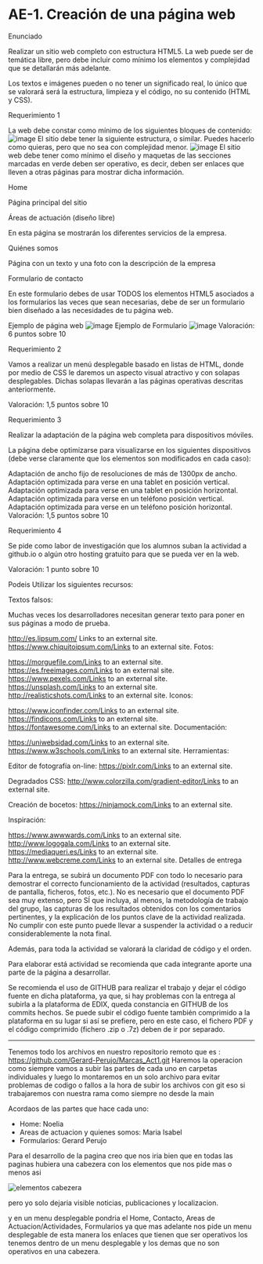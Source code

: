 # AE-1. Creación de una página web

Enunciado

Realizar un sitio web completo con estructura HTML5. La web puede ser de temática libre, pero debe incluir como mínimo los elementos y complejidad que se detallarán más adelante.

Los textos e imágenes pueden o no tener un significado real, lo único que se valorará será la estructura, limpieza y el código, no su contenido (HTML y CSS).

Requerimiento 1

La web debe constar como mínimo de los siguientes bloques de contenido:
![image](https://github.com/user-attachments/assets/cf44bd75-9b92-4433-b39a-f0897c3794e0)
El sitio debe tener la siguiente estructura, o similar. Puedes hacerlo como quieras, pero que no sea con complejidad menor.
![image](https://github.com/user-attachments/assets/f8c3c30f-5b56-4351-b03d-a54ef7459a43)
El sitio web debe tener como mínimo el diseño y maquetas de las secciones marcadas en verde deben ser operativo, es decir, deben ser enlaces que lleven a otras páginas para mostrar dicha información.

Home

Página principal del sitio

Áreas de actuación (diseño libre)

En esta página se mostrarán los diferentes servicios de la empresa.

Quiénes somos

Página con un texto y una foto con la descripción de la empresa

Formulario de contacto

En este formulario debes de usar TODOS los elementos HTML5 asociados a los formularios las veces que sean necesarias, debe de ser un formulario bien diseñado a las necesidades de tu página web.



Ejemplo de página web
![image](https://github.com/user-attachments/assets/c8f1dfeb-dbbe-4bdd-a364-d4cb4a61a407)
Ejemplo de Formulario
![image](https://github.com/user-attachments/assets/c41dafff-0bc0-4182-9312-261b29e656f5)
Valoración: 6 puntos sobre 10

Requerimiento 2

Vamos a realizar un menú desplegable basado en listas de HTML, donde por medio de CSS le daremos un aspecto visual atractivo y con solapas desplegables. Dichas solapas llevarán a las páginas operativas descritas anteriormente.

Valoración: 1,5 puntos sobre 10

Requerimiento 3

Realizar la adaptación de la página web completa para dispositivos móviles.

La página debe optimizarse para visualizarse en los siguientes dispositivos (debe verse claramente que los elementos son modificados en cada caso):

Adaptación de ancho fijo de resoluciones de más de 1300px de ancho.
Adaptación optimizada para verse en una tablet en posición vertical.
Adaptación optimizada para verse en una tablet en posición horizontal.
Adaptación optimizada para verse en un teléfono posición vertical.
Adaptación optimizada para
verse en un teléfono posición horizontal.
Valoración: 1,5 puntos sobre 10

Requerimiento 4

Se pide como labor de investigación que los alumnos suban la actividad a github.io o algún otro hosting gratuito para que se pueda ver en la web.

Valoración: 1 punto sobre 10

Podeis Utilizar los siguientes recursos:

Textos falsos:

Muchas veces los desarrolladores necesitan generar texto para poner en sus páginas a modo de prueba.

http://es.lipsum.com/ Links to an external site.
https://www.chiquitoipsum.com/Links to an external site.
Fotos:

https://morguefile.com/Links to an external site.
https://es.freeimages.com/Links to an external site.
https://www.pexels.com/Links to an external site.
https://unsplash.com/Links to an external site.
http://realisticshots.com/Links to an external site.
Iconos:

https://www.iconfinder.com/Links to an external site.
https://findicons.com/Links to an external site.
https://fontawesome.com/Links to an external site.
Documentación:

https://uniwebsidad.com/Links to an external site.
https://www.w3schools.com/Links to an external site.
Herramientas:

Editor de fotografía on-line: https://pixlr.com/Links to an external site.

Degradados CSS: http://www.colorzilla.com/gradient-editor/Links to an external site.

Creación de bocetos: https://ninjamock.com/Links to an external site.

Inspiración:

https://www.awwwards.com/Links to an external site.
http://www.logogala.com/Links to an external site.
https://mediaqueri.es/Links to an external site.
http://www.webcreme.com/Links to an external site.
Detalles de entrega

Para la entrega, se subirá un documento PDF con todo lo necesario para demostrar el correcto funcionamiento de la actividad (resultados, capturas de pantalla, ficheros, fotos, etc.). No es necesario que el documento PDF sea muy extenso, pero SÍ que incluya, al menos, la metodología de trabajo del grupo, las capturas de los resultados obtenidos con los comentarios pertinentes, y la explicación de los puntos clave de la actividad realizada. No cumplir con este punto puede llevar a suspender la actividad o a reducir considerablemente la nota final.

Además, para toda la actividad se valorará la claridad de código y el orden.

Para elaborar está actividad se recomienda que cada integrante aporte una parte de la página a desarrollar.

Se recomienda el uso de GITHUB para realizar el trabajo y dejar el código fuente en dicha plataforma, ya que, si hay problemas con la entrega al subirla a la plataforma de EDIX, queda constancia en GITHUB de los commits hechos. Se puede subir el código fuente también comprimido a la plataforma en su lugar si así se prefiere, pero en este caso, el fichero PDF y el código comprimido (fichero .zip o .7z) deben de ir por separado.




----------------------------------------------------------------------------------------------------------------
Tenemos todo los archivos en nuestro repositorio remoto que es : https://github.com/Gerard-Perujo/Marcas_Act1.git
Haremos la operacion como siempre vamos a subir las partes de cada uno en carpetas individuales y luego lo montaremos en un solo archivo para evitar problemas de codigo o fallos a la hora de subir los archivos con git eso si trabajaremos con nuestra rama como siempre no desde la main

Acordaos de las partes que hace cada uno:
  - Home: Noelia
  - Areas de actuacion y quienes somos: Maria Isabel
  - Formularios: Gerard Perujo
  
  Para el desarrollo de la pagina creo que nos iria bien que en todas las paginas hubiera una cabezera con los elementos que nos pide mas o menos asi 
  
![elementos cabezera](https://user-images.githubusercontent.com/123024245/230712653-fae31b17-fc06-49e8-912c-dfc2d169363c.png)

pero yo solo dejaria visible noticias, publicaciones y localizacion.

y en un menu desplegable pondria el Home, Contacto, Areas de Actuacion/Actividades, Formularios ya que mas adelante nos pide un menu desplegable de esta manera los enlaces que tienen que ser operativos los tenemos dentro de un menu desplegable y los demas que no son operativos en una cabezera.

